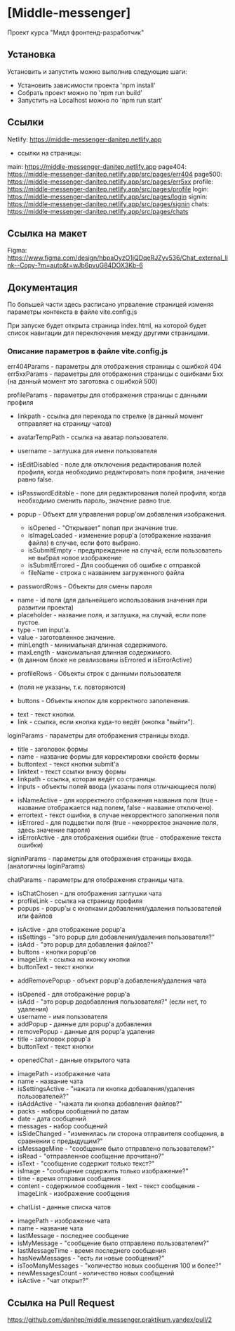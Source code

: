 # [Middle-messenger]

Проект курса "Мидл фронтенд-разработчик"



## Установка

Установить и запустить можно выполнив следующие шаги:

* Установить зависимости проекта 'npm install'
* Собрать проект можно по 'npm run build'
* Запустить на Localhost можно по 'npm run start'

## Ссылки

Netlify: https://middle-messenger-danitep.netlify.app

* ссылки на страницы:

main: https://middle-messenger-danitep.netlify.app
page404: https://middle-messenger-danitep.netlify.app/src/pages/err404
page500: https://middle-messenger-danitep.netlify.app/src/pages/err5xx
profile: https://middle-messenger-danitep.netlify.app/src/pages/profile
login: https://middle-messenger-danitep.netlify.app/src/pages/login
signin: https://middle-messenger-danitep.netlify.app/src/pages/signin
chats: https://middle-messenger-danitep.netlify.app/src/pages/chats
## Ссылка на макет

Figma: https://www.figma.com/design/hbpaOyzO1jQDqeRJZyv536/Chat_external_link--Copy-?m=auto&t=wJb6pvuG84DOX3Kb-6

## Документация

По большей части здесь расписано упрваление страницей изменяя параметры контекста в файле vite.config.js

При запуске будет открыта страница index.html, на которой будет список навигации для переключения между другими страницами.

### Описание параметров в файле vite.config.js
err404Params - параметры для отображения страницы с ошибкой 404
err5xxParams - параметры для отображения страницы с ошибками 5xx (на данный момент это заготовка с ошибкой 500)

profileParams - параметры для отображения страницы с данными профиля
* linkpath - ссылка для перехода по стрелке (в данный момент отправляет на страницу чатов)
* avatarTempPath - ссылка на аватар пользователя.
* username - заглушка для имени пользователя
* isEditDisabled - поле для отключения редактирования полей профиля, когда необходимо редактировать поля профиля, значение равно false. 
* isPasswordEditable - поле для редактирования полей профиля, когда необходимо сменить пароль, значение равно true. 

* popup - Объект для управления popup'ом добавления изображения.
  - isOpened - "Открывает" попап при значение true.
  - isImageLoaded - изменение popup'а (отображение названия файла) в случае, если фото выбрано.
  - isSubmitEmpty - предупреждение на случай, если пользователь не выбрал новое изображение
  - isSubmitErrored - Для сообщения об ошибке с отправкой
  - fileName - строка с названием загруженного файла

* passwordRows - Объекты для смены пароля
 - name - id поля (для дальнейшего использования значения при развитии проекта)
 - placeholder - название поля, и заглушка, на случай, если поле пустое.
 - type - тип input'а.
 - value - заготовленное значение.
 - minLength - минимальная длинная содержимого.
 - maxLength - максимальная длинная содержимого.
 - (в данном блоке не реализованы isErrored и isErrorActive)

 * profileRows - Объекты строк с данными пользователя
 - (поля не указаны, т.к. повторяются)


 * buttons - Объекты кнопок для корректного заполенения.
 - text - текст кнопки.
 - link - ссылка, если кнопка куда-то ведёт (кнопка "выйти").

loginParams - параметры для отображения страницы входа.
* title - заголовок формы 
* name - название формы для корректировки свойств формы
* buttontext - текст кнопки submit'а 
* linktext - текст ссылки внизу формы
* linkpath - ссылка, которая ведёт со страницы.
* inputs - объекты полей ввода
(указаны поля отличающиеся поля)
 - isNameActive - для корректного отбражения названия поля (true - название отображается над полем, false - название отключено).
 - errortext - текст ошибки, в случае некорректного заполнения поля
 - isErrored - для подцветки поля (true - некорректое значение поля, здесь значение пароля) 
 - isErrorActive - для отображения ошибки (true - отображение текста ошибки)

signinParams - параметры для отображения страницы входа.
(аналогичны loginParams)

chatParams - параметры для отображения страницы чата.
* isChatChosen - для отображения заглушки чата
* profileLink - ссылка на страницу профиля
* popups - popup'ы с кнопками добавления/удаления пользователей или файлов
 - isActive - для отображение popup'а
 - isSettings - "это popup для добавления/удаления пользователя?"
 - isAdd - "это popup для добавления файлов?"
 - buttons - кнопки popup'ов
  - imageLink - ссылка на иконку кнопки
  - buttonText - текст кнопки
* addRemovePopup - объект popup'а добавления/удаления чата
 - isOpened - для отображение popup'а
 - isAdd - "это popup додобавления пользователя?" (если нет, то удаления)
 - username - имя пользователя
 - addPopup - данные для popup'а добавления
 - removePopup - данные для popup'а удаления
  - title - заголовок popup'а
  - buttonText - текст кнопки
* openedChat - данные открытого чата
 - imagePath - изображение чата
 - name - название чата
 - isSettingsActive - "нажата ли кнопка добавления/удаления пользователей?"
 - isAddActive - "нажата ли кнопка добавления файлов?"
 - packs - наборы сообщений по датам
  - date - дата сообщений
  - messages - набор сообщений
   - isSideChanged - "изменилась ли сторона отправителя сообщения, в сравнении с предыдущим?"
   - isMessageMine - "сообщение было отправлено пользователем?"
   - isRead - "отправленное сообщение прочитано?"
   - isText - "сообщение содержит только текст?"
   - isImage - "сообщение содержить только изображение?"
   - time - время отправки сообщения
   - content - содержимое сообщения
    - text - текст сообщения
    - imageLink - изображение сообщения
* chatList - данные списка чатов
 - imagePath - изображение чата
 - name - название чата
 - lastMessage - последнее сообщение
 - isMyMessage - "сообщение было отправлено пользователем?"
 - lastMessageTime - время последнего сообщения
 - hasNewMessages - "есть ли новые сообщения?"
 - isTooManyMessages - "количество новых сообщения 100 и более?"
 - newMessagesCount - количество новых сообщений
 - isActive - "чат открыт?"
## Ссылка на Pull Request
https://github.com/danitep/middle.messenger.praktikum.yandex/pull/2
